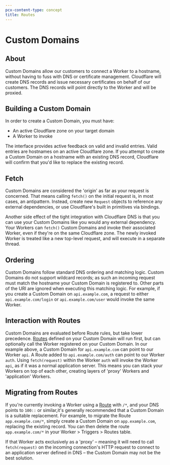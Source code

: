 ```yaml
---
pcx-content-type: concept
title: Routes
---
```


# Custom Domains

## About
Custom Domains allow our customers to connect a Worker to a hostname, without having to fuss with DNS or certificate management. Cloudflare will create DNS records and issue necessary certificates on behalf of our customers. The DNS records will point directly to the Worker and will be proxied.

## Building a Custom Domain
In order to create a Custom Domain, you must have:
* An active Cloudflare zone on your target domain
* A Worker to invoke

The interface provides active feedback on valid and invalid entries. Valid entries are hostnames on an active Cloudflare zone. If you attempt to create a Custom Domain on a hostname with an existing DNS record, Cloudflare will confirm that you'd like to replace the existing record.

## Fetch
Custom Domains are considered the 'origin' as far as your request is concerned. That means calling `fetch()` on the initial request is, in most cases, an antipattern. Instead, create new `Request` objects to reference any external dependencies, or use Cloudflare's built in primitives via bindings.

Another side effect of the tight integration with Cloudflare DNS is that you can use your Custom Domains like you would any external dependency. Your Workers can `fetch()` Custom Domains and invoke their associated Worker, even if they're on the same Cloudflare zone. The newly invoked Worker is treated like a new top-level request, and will execute in a separate thread.

## Ordering
Custom Domains follow standard DNS ordering and matching logic. Custom Domains do not support wildcard records; as such an incoming request must match the hostname your Custom Domain is registered to. Other parts of the URI are ignored when executing this matching logic. For example, if you create a Custom Domain on `api.example.com`, a request to either `api.example.com/login` or `api.example.com/user` would invoke the same Worker.

## Interaction with Routes
Custom Domains are evaluated before Route rules, but take lower precedence. [Routes](/workers/platform/routing/routes) defined on your Custom Domain will run first, but can optionally call the Worker registered on your Custom Domain. In our example above, a Custom Domain for `api.example.com` can point to our Worker `api`. A Route added to `api.example.com/auth` can point to our Worker `auth`. Using `fetch(request)` within the Worker `auth` will invoke the Worker `api`, as if it was a normal application server. This means you can stack your Workers on top of each other, creating layers of 'proxy' Workers and 'application' Workers.

## Migrating from Routes
If you're currently invoking a Worker using a [Route](/workers/platform/routing/routes) with `/*`, and your DNS points to `100::` or similar,it's generally recommended that a Custom Domain is a suitable replacement. For example, to migrate the Route `app.example.com/*`, simply create a Custom Domain on `app.example.com`, replacing the existing record. You can then delete the route `app.example.com/*` in your Worker > Triggers > Routes table.

If that Worker acts exclusively as a 'proxy' – meaning it will need to call `fetch(request)` on the incoming connection's HTTP request to connect to an application server defined in DNS – the Custom Domain may not be the best solution.